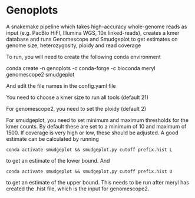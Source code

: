 # Genoplots

A snakemake pipeline which takes high-accuracy whole-genome reads as input (e.g. PacBio HiFI, Illumina WGS, 10x linked-reads), creates a kmer database and runs Genomescope and Smudgeplot to get estimates on genome size, heterozygosity, ploidy and read coverage

To run, you will need to create the following conda environment

conda create -n genoplots -c conda-forge -c bioconda meryl genomescope2 smudgeplot

And edit the file names in the config.yaml file

You need to choose a kmer size to run all tools (default 21)

For genomescope2, you need to set the ploidy (default 2)

For smudgeplot, you need to set minimum and maximum thresholds for the kmer counts. By default these are set to a minimum of 10 and maximum of 1500. If coverage is very high or low, these should be adjusted. A good estimate can be calculated by running 

`conda activate smudgeplot && smudgeplot.py cutoff prefix.hist L`

to get an estimate of the lower bound. And

`conda activate smudgeplot && smudgeplot.py cutoff prefix.hist U`

to get an estimate of the upper bound. This needs to be run after meryl has created the .hist file, which is the input for genomescope2.


